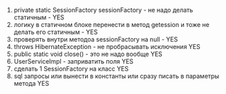 1. private static SessionFactory sessionFactory - не надо делать статичным - YES
2. логику в статичном блоке перенести в метод getession и тоже не делать его статичным - YES
3. проверять внутри методоа sessionFactory на null - YES
4. throws HibernateException  - не пробрасывать исключения YES
5. public static void close() - это не надо вообще YES
6. UserServiceImpl - заприватить поля YES
7. сделать 1 SessionFactory на класс YES
8. sql запросы или вынести в константы или сразу писать в параметры метода YES

